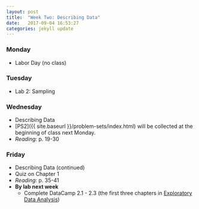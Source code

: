 ```yaml
---
layout: post
title:  "Week Two: Describing Data"
date:   2017-09-04 16:53:27
categories: jekyll update
---
```


### Monday
- Labor Day (no class)
    
### Tuesday
- Lab 2: Sampling

### Wednesday
- Describing Data
- [PS2]({{ site.baseurl }}/problem-sets/index.html) will be collected at the beginning of class next Monday.
- *Reading:* p. 19-30

### Friday
- Describing Data (continued)
- Quiz on Chapter 1
- *Reading:* p. 35-41
- **By lab next week**
    - Complete DataCamp 2.1 - 2.3 (the first three chapters in [Exploratory Data Analysis](https://www.datacamp.com/courses/exploratory-data-analysis))
